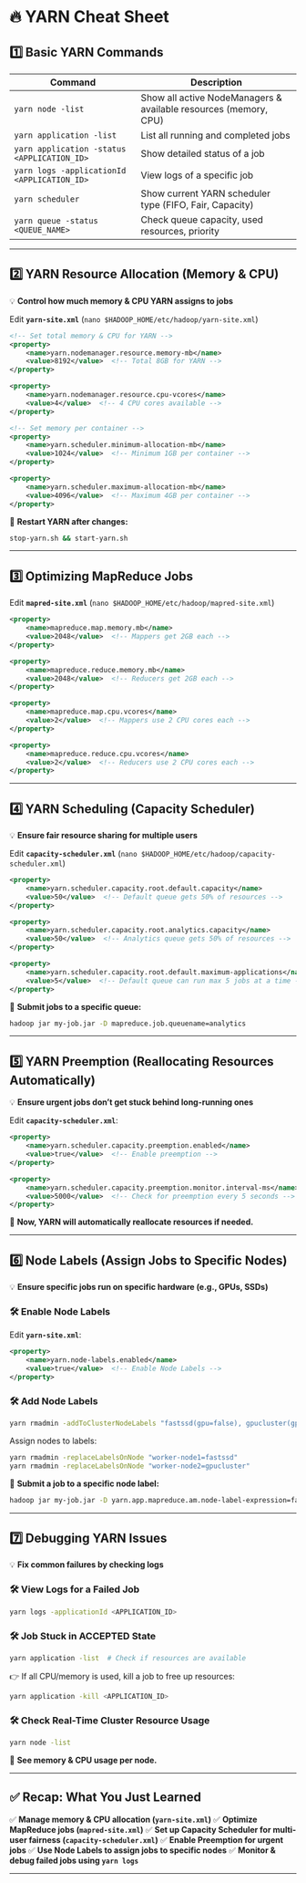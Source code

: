 # **🔥 YARN Cheat Sheet**

## **1️⃣ Basic YARN Commands**

| **Command** | **Description** |
| --- | --- |
| `yarn node -list` | Show all active NodeManagers & available resources (memory, CPU) |
| `yarn application -list` | List all running and completed jobs |
| `yarn application -status <APPLICATION_ID>` | Show detailed status of a job |
| `yarn logs -applicationId <APPLICATION_ID>` | View logs of a specific job |
| `yarn scheduler` | Show current YARN scheduler type (FIFO, Fair, Capacity) |
| `yarn queue -status <QUEUE_NAME>` | Check queue capacity, used resources, priority |

* * *

## **2️⃣ YARN Resource Allocation (Memory & CPU)**

💡 **Control how much memory & CPU YARN assigns to jobs**

Edit **`yarn-site.xml`** (`nano $HADOOP_HOME/etc/hadoop/yarn-site.xml`)

```xml
<!-- Set total memory & CPU for YARN -->
<property>
    <name>yarn.nodemanager.resource.memory-mb</name>
    <value>8192</value>  <!-- Total 8GB for YARN -->
</property>

<property>
    <name>yarn.nodemanager.resource.cpu-vcores</name>
    <value>4</value>  <!-- 4 CPU cores available -->
</property>

<!-- Set memory per container -->
<property>
    <name>yarn.scheduler.minimum-allocation-mb</name>
    <value>1024</value>  <!-- Minimum 1GB per container -->
</property>

<property>
    <name>yarn.scheduler.maximum-allocation-mb</name>
    <value>4096</value>  <!-- Maximum 4GB per container -->
</property>
```

📌 **Restart YARN after changes:**

```bash
stop-yarn.sh && start-yarn.sh
```

* * *

## **3️⃣ Optimizing MapReduce Jobs**

Edit **`mapred-site.xml`** (`nano $HADOOP_HOME/etc/hadoop/mapred-site.xml`)

```xml
<property>
    <name>mapreduce.map.memory.mb</name>
    <value>2048</value>  <!-- Mappers get 2GB each -->
</property>

<property>
    <name>mapreduce.reduce.memory.mb</name>
    <value>2048</value>  <!-- Reducers get 2GB each -->
</property>

<property>
    <name>mapreduce.map.cpu.vcores</name>
    <value>2</value>  <!-- Mappers use 2 CPU cores each -->
</property>

<property>
    <name>mapreduce.reduce.cpu.vcores</name>
    <value>2</value>  <!-- Reducers use 2 CPU cores each -->
</property>
```

* * *

## **4️⃣ YARN Scheduling (Capacity Scheduler)**

💡 **Ensure fair resource sharing for multiple users**

Edit **`capacity-scheduler.xml`** (`nano $HADOOP_HOME/etc/hadoop/capacity-scheduler.xml`)

```xml
<property>
    <name>yarn.scheduler.capacity.root.default.capacity</name>
    <value>50</value>  <!-- Default queue gets 50% of resources -->
</property>

<property>
    <name>yarn.scheduler.capacity.root.analytics.capacity</name>
    <value>50</value>  <!-- Analytics queue gets 50% of resources -->
</property>

<property>
    <name>yarn.scheduler.capacity.root.default.maximum-applications</name>
    <value>5</value>  <!-- Default queue can run max 5 jobs at a time -->
</property>
```

📌 **Submit jobs to a specific queue:**

```bash
hadoop jar my-job.jar -D mapreduce.job.queuename=analytics
```

* * *

## **5️⃣ YARN Preemption (Reallocating Resources Automatically)**

💡 **Ensure urgent jobs don’t get stuck behind long-running ones**

Edit **`capacity-scheduler.xml`**:

```xml
<property>
    <name>yarn.scheduler.capacity.preemption.enabled</name>
    <value>true</value>  <!-- Enable preemption -->
</property>

<property>
    <name>yarn.scheduler.capacity.preemption.monitor.interval-ms</name>
    <value>5000</value>  <!-- Check for preemption every 5 seconds -->
</property>
```

📌 **Now, YARN will automatically reallocate resources if needed.**

* * *

## **6️⃣ Node Labels (Assign Jobs to Specific Nodes)**

💡 **Ensure specific jobs run on specific hardware (e.g., GPUs, SSDs)**

### **🛠️ Enable Node Labels**

Edit **`yarn-site.xml`**:

```xml
<property>
    <name>yarn.node-labels.enabled</name>
    <value>true</value>  <!-- Enable Node Labels -->
</property>
```

### **🛠️ Add Node Labels**

```bash
yarn rmadmin -addToClusterNodeLabels "fastssd(gpu=false), gpucluster(gpu=true)"
```

Assign nodes to labels:

```bash
yarn rmadmin -replaceLabelsOnNode "worker-node1=fastssd"
yarn rmadmin -replaceLabelsOnNode "worker-node2=gpucluster"
```

📌 **Submit a job to a specific node label:**

```bash
hadoop jar my-job.jar -D yarn.app.mapreduce.am.node-label-expression=fastssd
```

* * *

## **7️⃣ Debugging YARN Issues**

💡 **Fix common failures by checking logs**

### **🛠️ View Logs for a Failed Job**

```bash
yarn logs -applicationId <APPLICATION_ID>
```

### **🛠️ Job Stuck in ACCEPTED State**

```bash
yarn application -list  # Check if resources are available
```

👉 If all CPU/memory is used, kill a job to free up resources:

```bash
yarn application -kill <APPLICATION_ID>
```

### **🛠️ Check Real-Time Cluster Resource Usage**

```bash
yarn node -list
```

📌 **See memory & CPU usage per node.**

* * *

## **✅ Recap: What You Just Learned**

✅ **Manage memory & CPU allocation (`yarn-site.xml`)**
✅ **Optimize MapReduce jobs (`mapred-site.xml`)**
✅ **Set up Capacity Scheduler for multi-user fairness (`capacity-scheduler.xml`)**
✅ **Enable Preemption for urgent jobs**
✅ **Use Node Labels to assign jobs to specific nodes**
✅ **Monitor & debug failed jobs using `yarn logs`**

* * *

